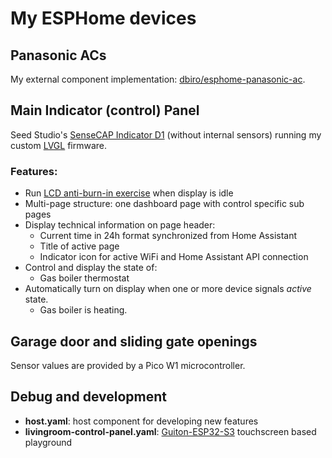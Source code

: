 # My ESPHome devices

## Panasonic ACs
My external component implementation: [dbiro/esphome-panasonic-ac](https://github.com/dbiro/esphome-panasonic-ac).

## Main Indicator (control) Panel
Seed Studio's [SenseCAP Indicator D1](https://www.seeedstudio.com/SenseCAP-Indicator-D1-p-5643.html) (without internal sensors) running my custom [LVGL](https://esphome.io/components/lvgl) firmware.

### Features:
- Run [LCD anti-burn-in exercise](https://esphome.io/cookbook/lvgl#prevent-burn-in-of-lcd) when display is idle
- Multi-page structure: one dashboard page with control specific sub pages
- Display technical information on page header:
    - Current time in 24h format synchronized from Home Assistant
    - Title of active page
    - Indicator icon for active WiFi and Home Assistant API connection
- Control and display the state of:
    - Gas boiler thermostat
- Automatically turn on display when one or more device signals *active* state.
    - Gas boiler is heating.

## Garage door and sliding gate openings
Sensor values are provided by a Pico W1 microcontroller.

## Debug and development
- **host.yaml**: host component for developing new features
- **livingroom-control-panel.yaml**: [Guiton-ESP32-S3](https://devices.esphome.io/devices/Guition-ESP32-S3-4848S040) touchscreen based playground